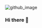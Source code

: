 ![github_image](https://user-images.githubusercontent.com/66937239/90219834-892f7880-de24-11ea-9b60-dcd9fd09fbb1.jpg)
### Hi there 👋


<!--
**titancoder/titancoder** is a ✨ _special_ ✨ repository because its `README.md` (this file) appears on your GitHub profile.

Here are some ideas to get you started:

- 🔭 I’m currently working on ...
- 🌱 I’m currently learning ...
- 👯 I’m looking to collaborate on ...
- 🤔 I’m looking for help with ...
- 💬 Ask me about ...
- 📫 How to reach me: ...
- 😄 Pronouns: ...
- ⚡ Fun fact: ...
-->
